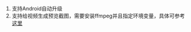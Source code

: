 1. 支持Android自动升级
2. 支持给视频生成预览截图，需要安装ffmpeg并且指定环境变量，具体可参考[这里](https://github.com/fluent-ffmpeg/node-fluent-ffmpeg)